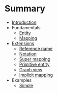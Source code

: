 # Summary

- [Introduction](README.md)
- Fundamentals
  - [Entity](fundamentals/entity.md)
  - [Mapping](fundamentals/mapping.md)
- [Extensions](extensions/README.md)
  - [Reference name](extensions/reference-name.md)
  - [Notation](extensions/notation.md)
  - [Super mapping](extensions/super-mapping.md)
  - [Primitive entity](extensions/primitive-entity.md)
  - [Graph view](extensions/graph.md)
  - [Implicit mapping](extensions/implicit-mapping.md)
- Examples
  - [Simple](examples/simple.md)
